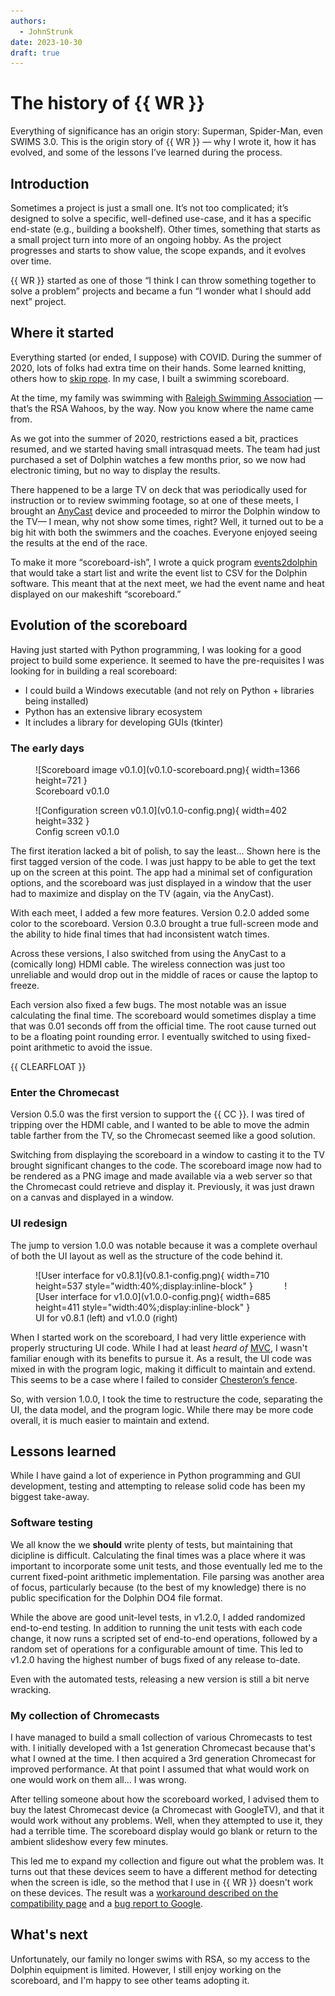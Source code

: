 ```yaml
---
authors:
  - JohnStrunk
date: 2023-10-30
draft: true
---
```


# The history of {{ WR }}

Everything of significance has an origin story: Superman, Spider-Man, even SWIMS
3.0. This is the origin story of {{ WR }} — why I wrote it, how it has
evolved, and some of the lessons I’ve learned during the process.

<!-- more -->

## Introduction

Sometimes a project is just a small one. It’s not too complicated; it’s designed
to solve a specific, well-defined use-case, and it has a specific end-state
(e.g., building a bookshelf). Other times, something that starts as a small
project turn into more of an ongoing hobby. As the project progresses and starts
to show value, the scope expands, and it evolves over time.

{{ WR }} started as one of those “I think I can throw something together
to solve a problem” projects and became a fun “I wonder what I should add next”
project.

## Where it started

Everything started (or ended, I suppose) with COVID. During the summer of 2020,
lots of folks had extra time on their hands. Some learned knitting, others how
to [skip rope](https://www.instagram.com/lauren.jumps). In my case, I built a
swimming scoreboard.

At the time, my family was swimming with [Raleigh Swimming
Association](https://www.swimrsa.org/page/home) — that’s the RSA Wahoos, by the
way. Now you know where the name came from.

As we got into the summer of 2020, restrictions eased a bit, practices resumed,
and we started having small intrasquad meets. The team had just purchased a set
of Dolphin watches a few months prior, so we now had electronic timing, but no
way to display the results.

There happened to be a large TV on deck that was periodically used for
instruction or to review swimming footage, so at one of these meets, I brought
an [AnyCast](https://any-cast.com/) device and proceeded to mirror the Dolphin
window to the TV— I mean, why not show some times, right? Well, it turned out to
be a big hit with both the swimmers and the coaches. Everyone enjoyed seeing the
results at the end of the race.

To make it more “scoreboard-ish”, I wrote a quick program
[events2dolphin](https://github.com/JohnStrunk/events2dolphin) that would take a
start list and write the event list to CSV for the Dolphin software. This meant
that at the next meet, we had the event name and heat displayed on our makeshift
“scoreboard.”

## Evolution of the scoreboard

Having just started with Python programming, I was looking for a good project to
build some experience. It seemed to have the pre-requisites I was looking for in
building a real scoreboard:

- I could build a Windows executable (and not rely on Python + libraries being
  installed)
- Python has an extensive library ecosystem
- It includes a library for developing GUIs (tkinter)

### The early days

<div class="rfloat" markdown>
<figure markdown>
  ![Scoreboard image v0.1.0](v0.1.0-scoreboard.png){ width=1366 height=721 }
  <figcaption>Scoreboard v0.1.0</figcaption>
</figure>

<figure markdown>
  ![Configuration screen v0.1.0](v0.1.0-config.png){ width=402 height=332 }
  <figcaption>Config screen v0.1.0</figcaption>
</figure>
</div>

The first iteration lacked a bit of polish, to say the least… Shown here is the
first tagged version of the code. I was just happy to be able to get the text up
on the screen at this point. The app had a minimal set of configuration options,
and the scoreboard was just displayed in a window that the user had to maximize
and display on the TV (again, via the AnyCast).

With each meet, I added a few more features. Version 0.2.0 added some color to
the scoreboard. Version 0.3.0 brought a true full-screen mode and the ability to
hide final times that had inconsistent watch times.

Across these versions, I also switched from using the AnyCast to a (comically
long) HDMI cable. The wireless connection was just too unreliable and would drop
out in the middle of races or cause the laptop to freeze.

Each version also fixed a few bugs. The most notable was an issue calculating
the final time. The scoreboard would sometimes display a time that was 0.01
seconds off from the official time. The root cause turned out to be a floating
point rounding error. I eventually switched to using fixed-point arithmetic to
avoid the issue.

{{ CLEARFLOAT }}

### Enter the Chromecast

Version 0.5.0 was the first version to support the {{ CC }}. I was tired of
tripping over the HDMI cable, and I wanted to be able to move the admin table
farther from the TV, so the Chromecast seemed like a good solution.

Switching from displaying the scoreboard in a window to casting it to the TV
brought significant changes to the code. The scoreboard image now had to be
rendered as a PNG image and made available via a web server so that the
Chromecast could retrieve and display it. Previously, it was just drawn on a
canvas and displayed in a window.

### UI redesign

The jump to version 1.0.0 was notable because it was a complete overhaul of both
the UI layout as well as the structure of the code behind it.

<!-- markdownlint-capture -->
<!-- markdownlint-disable -->
<figure markdown>
  ![User interface for v0.8.1](v0.8.1-config.png){ width=710 height=537 style="width:40%;display:inline-block" }
  <span style="width:10%;display:inline-block"></span>
  ![User interface for v1.0.0](v1.0.0-config.png){ width=685 height=411 style="width:40%;display:inline-block" }
  <figcaption style="max-width:100%">UI for v0.8.1 (left) and v1.0.0 (right)</figcaption>
</figure>
<!-- markdownlint-restore -->

When I started work on the scoreboard, I had very little experience with
properly structuring UI code. While I had at least *heard of*
[MVC](https://en.wikipedia.org/wiki/Model%E2%80%93view%E2%80%93controller), I
wasn't familiar enough with its benefits to pursue it. As a result, the UI code
was mixed in with the program logic, making it difficult to maintain and extend.
This seems to be a case where I failed to consider [Chesteron’s
fence](https://fs.blog/chestertons-fence/).

So, with version 1.0.0, I took the time to restructure the code, separating the
UI, the data model, and the program logic. While there may be more code overall,
it is much easier to maintain and extend.

## Lessons learned

While I have gaind a lot of experience in Python programming and GUI
development, testing and attempting to release solid code has been my biggest
take-away.

### Software testing

We all know the we **should** write plenty of tests, but maintaining that
dicipline is difficult. Calculating the final times was a place where it was
important to incorporate some unit tests, and those eventually led me to the
current fixed-point arithmetic implementation. File parsing was another area of
focus, particularly because (to the best of my knowledge) there is no public
specification for the Dolphin DO4 file format.

While the above are good unit-level tests, in v1.2.0, I added randomized
end-to-end testing. In addition to running the unit tests with each code change,
it now runs a scripted set of end-to-end operations, followed by a random set of
operations for a configurable amount of time. This led to v1.2.0 having the
highest number of bugs fixed of any release to-date.

Even with the automated tests, releasing a new version is still a bit nerve
wracking.

### My collection of Chromecasts

I have managed to build a small collection of various Chromecasts to test with.
I initially developed with a 1st generation Chromecast because that's what I
owned at the time. I then acquired a 3rd generation Chromecast for improved
performance. At that point I assumed that what would work on one would work on
them all... I was wrong.

After telling someone about how the scoreboard worked, I advised them to buy the
latest Chromecast device (a Chromecast with GoogleTV), and that it would work
without any problems. Well, when they attempted to use it, they had a terrible
time. The scoreboard display would go blank or return to the ambient slideshow
every few minutes.

This led me to expand my collection and figure out what the problem was. It
turns out that these devices seem to have a different method for detecting when
the screen is idle, so the method that I use in {{ WR }} doesn't work on these
devices. The result was a [workaround described on the compatibility
page](../../../cc-compat.md#config-ccwtgv) and a [bug report to
Google](https://issuetracker.google.com/issues/282046056).

## What's next

Unfortunately, our family no longer swims with RSA, so my access to the Dolphin
equipment is limited. However, I still enjoy working on the scoreboard, and I'm
happy to see other teams adopting it.
